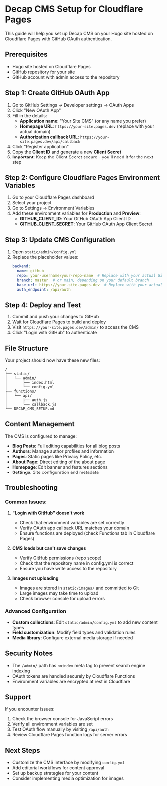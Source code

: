 # Decap CMS Setup for Cloudflare Pages

This guide will help you set up Decap CMS on your Hugo site hosted on Cloudflare Pages with GitHub OAuth authentication.

## Prerequisites

- Hugo site hosted on Cloudflare Pages
- GitHub repository for your site
- GitHub account with admin access to the repository

## Step 1: Create GitHub OAuth App

1. Go to GitHub Settings → Developer settings → OAuth Apps
2. Click "New OAuth App"
3. Fill in the details:
   - **Application name**: "Your Site CMS" (or any name you prefer)
   - **Homepage URL**: `https://your-site.pages.dev` (replace with your actual domain)
   - **Authorization callback URL**: `https://your-site.pages.dev/api/callback`
4. Click "Register application"
5. Copy the **Client ID** and generate a new **Client Secret**
6. **Important**: Keep the Client Secret secure - you'll need it for the next step

## Step 2: Configure Cloudflare Pages Environment Variables

1. Go to your Cloudflare Pages dashboard
2. Select your project
3. Go to Settings → Environment Variables
4. Add these environment variables for **Production** and **Preview**:
   - **GITHUB_CLIENT_ID**: Your GitHub OAuth App Client ID
   - **GITHUB_CLIENT_SECRET**: Your GitHub OAuth App Client Secret

## Step 3: Update CMS Configuration

1. Open `static/admin/config.yml`
2. Replace the placeholder values:
   ```yaml
   backend:
     name: github
     repo: your-username/your-repo-name  # Replace with your actual GitHub repo
     branch: master  # or main, depending on your default branch
     base_url: https://your-site.pages.dev  # Replace with your actual domain
     auth_endpoint: /api/auth
   ```

## Step 4: Deploy and Test

1. Commit and push your changes to GitHub
2. Wait for Cloudflare Pages to build and deploy
3. Visit `https://your-site.pages.dev/admin/` to access the CMS
4. Click "Login with GitHub" to authenticate

## File Structure

Your project should now have these new files:
```
/
├── static/
│   └── admin/
│       ├── index.html
│       └── config.yml
├── functions/
│   └── api/
│       ├── auth.js
│       └── callback.js
└── DECAP_CMS_SETUP.md
```

## Content Management

The CMS is configured to manage:
- **Blog Posts**: Full editing capabilities for all blog posts
- **Authors**: Manage author profiles and information
- **Pages**: Static pages like Privacy Policy, etc.
- **About Page**: Direct editing of the about page
- **Homepage**: Edit banner and features sections
- **Settings**: Site configuration and metadata

## Troubleshooting

### Common Issues:

1. **"Login with GitHub" doesn't work**
   - Check that environment variables are set correctly
   - Verify OAuth app callback URL matches your domain
   - Ensure functions are deployed (check Functions tab in Cloudflare Pages)

2. **CMS loads but can't save changes**
   - Verify GitHub permissions (repo scope)
   - Check that the repository name in config.yml is correct
   - Ensure you have write access to the repository

3. **Images not uploading**
   - Images are stored in `static/images/` and committed to Git
   - Large images may take time to upload
   - Check browser console for upload errors

### Advanced Configuration

- **Custom collections**: Edit `static/admin/config.yml` to add new content types
- **Field customization**: Modify field types and validation rules
- **Media library**: Configure external media storage if needed

## Security Notes

- The `/admin/` path has `noindex` meta tag to prevent search engine indexing
- OAuth tokens are handled securely by Cloudflare Functions
- Environment variables are encrypted at rest in Cloudflare

## Support

If you encounter issues:
1. Check the browser console for JavaScript errors
2. Verify all environment variables are set
3. Test OAuth flow manually by visiting `/api/auth`
4. Review Cloudflare Pages function logs for server errors

## Next Steps

- Customize the CMS interface by modifying `config.yml`
- Add editorial workflows for content approval
- Set up backup strategies for your content
- Consider implementing media optimization for images 